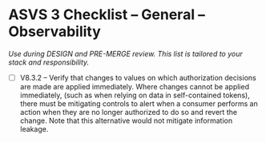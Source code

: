 # ASVS 3 Checklist – General – Observability

_Use during DESIGN and PRE-MERGE review. This list is tailored to your stack and responsibility._

- [ ] V8.3.2 – Verify that changes to values on which authorization decisions are made are applied immediately. Where changes cannot be applied immediately, (such as when relying on data in self-contained tokens), there must be mitigating controls to alert when a consumer performs an action when they are no longer authorized to do so and revert the change. Note that this alternative would not mitigate information leakage.
